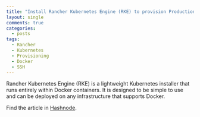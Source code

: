 ```yaml
---
title: "Install Rancher Kubernetes Engine (RKE) to provision Production Grade Kubernetes Cluster"
layout: single
comments: true
categories:
  - posts
tags:
  - Rancher
  - Kubernetes
  - Provisioning
  - Docker
  - SSH
---
```


Rancher Kubernetes Engine (RKE) is a lightweight Kubernetes installer that runs entirely within Docker containers. It is designed to be simple to use and can be deployed on any infrastructure that supports Docker.

Find the article in [Hashnode](https://dhanvbdev.hashnode.dev/how-to-install-rancher-kubernetes-engine-rke-to-provision-production-grade-kubernetes-cluster).